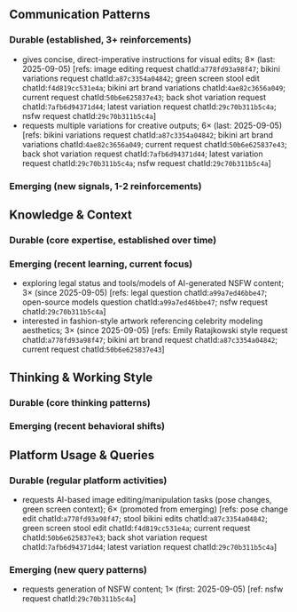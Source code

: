 ## Communication Patterns
### Durable (established, 3+ reinforcements)
- gives concise, direct-imperative instructions for visual edits; 8× (last: 2025-09-05) [refs: image editing request chatId:`a778fd93a98f47`; bikini variations request chatId:`a87c3354a04842`; green screen stool edit chatId:`f4d819cc531e4a`; bikini art brand variations chatId:`4ae82c3656a049`; current request chatId:`50b6e625837e43`; back shot variation request chatId:`7afb6d94371d44`; latest variation request chatId:`29c70b311b5c4a`; nsfw request chatId:`29c70b311b5c4a`]
- requests multiple variations for creative outputs; 6× (last: 2025-09-05) [refs: bikini variations request chatId:`a87c3354a04842`; bikini art brand variations chatId:`4ae82c3656a049`; current request chatId:`50b6e625837e43`; back shot variation request chatId:`7afb6d94371d44`; latest variation request chatId:`29c70b311b5c4a`; nsfw request chatId:`29c70b311b5c4a`]

### Emerging (new signals, 1-2 reinforcements)

## Knowledge & Context
### Durable (core expertise, established over time)

### Emerging (recent learning, current focus)
- exploring legal status and tools/models of AI-generated NSFW content; 3× (since 2025-09-05) [refs: legal question chatId:`a99a7ed46bbe47`; open-source models question chatId:`a99a7ed46bbe47`; nsfw request chatId:`29c70b311b5c4a`]
- interested in fashion-style artwork referencing celebrity modeling aesthetics; 3× (since 2025-09-05) [refs: Emily Ratajkowski style request chatId:`a778fd93a98f47`; bikini art brand request chatId:`a87c3354a04842`; current request chatId:`50b6e625837e43`]

## Thinking & Working Style
### Durable (core thinking patterns)

### Emerging (recent behavioral shifts)

## Platform Usage & Queries
### Durable (regular platform activities)
- requests AI-based image editing/manipulation tasks (pose changes, green screen context); 6× (promoted from emerging) [refs: pose change edit chatId:`a778fd93a98f47`; stool bikini edits chatId:`a87c3354a04842`; green screen stool edit chatId:`f4d819cc531e4a`; current request chatId:`50b6e625837e43`; back shot variation request chatId:`7afb6d94371d44`; latest variation request chatId:`29c70b311b5c4a`]

### Emerging (new query patterns)
- requests generation of NSFW content; 1× (first: 2025-09-05) [ref: nsfw request chatId:`29c70b311b5c4a`]